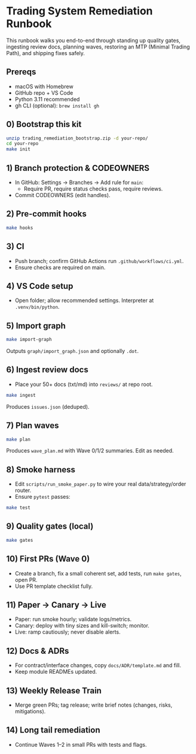 # Trading System Remediation Runbook

This runbook walks you end-to-end through standing up quality gates, ingesting review docs,
planning waves, restoring an MTP (Minimal Trading Path), and shipping fixes safely.

## Prereqs
- macOS with Homebrew
- GitHub repo + VS Code
- Python 3.11 recommended
- gh CLI (optional): `brew install gh`

## 0) Bootstrap this kit
```bash
unzip trading_remediation_bootstrap.zip -d your-repo/
cd your-repo
make init
```

## 1) Branch protection & CODEOWNERS
- In GitHub: Settings → Branches → Add rule for `main`:
  - Require PR, require status checks pass, require reviews.
- Commit CODEOWNERS (edit handles).

## 2) Pre-commit hooks
```bash
make hooks
```

## 3) CI
- Push branch; confirm GitHub Actions run `.github/workflows/ci.yml`.
- Ensure checks are required on main.

## 4) VS Code setup
- Open folder; allow recommended settings. Interpreter at `.venv/bin/python`.

## 5) Import graph
```bash
make import-graph
```
Outputs `graph/import_graph.json` and optionally `.dot`.

## 6) Ingest review docs
- Place your 50+ docs (txt/md) into `reviews/` at repo root.
```bash
make ingest
```
Produces `issues.json` (deduped).

## 7) Plan waves
```bash
make plan
```
Produces `wave_plan.md` with Wave 0/1/2 summaries. Edit as needed.

## 8) Smoke harness
- Edit `scripts/run_smoke_paper.py` to wire your real data/strategy/order router.
- Ensure `pytest` passes:
```bash
make test
```

## 9) Quality gates (local)
```bash
make gates
```

## 10) First PRs (Wave 0)
- Create a branch, fix a small coherent set, add tests, run `make gates`, open PR.
- Use PR template checklist fully.

## 11) Paper → Canary → Live
- Paper: run smoke hourly; validate logs/metrics.
- Canary: deploy with tiny sizes and kill-switch; monitor.
- Live: ramp cautiously; never disable alerts.

## 12) Docs & ADRs
- For contract/interface changes, copy `docs/ADR/template.md` and fill.
- Keep module READMEs updated.

## 13) Weekly Release Train
- Merge green PRs; tag release; write brief notes (changes, risks, mitigations).

## 14) Long tail remediation
- Continue Waves 1–2 in small PRs with tests and flags.
